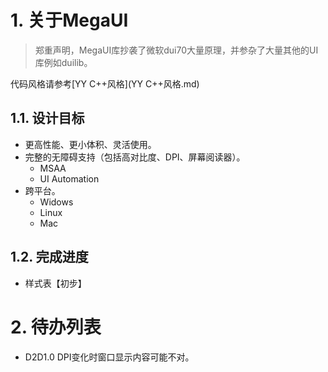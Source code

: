 ﻿# 1. 关于MegaUI
> 郑重声明，MegaUI库抄袭了微软dui70大量原理，并参杂了大量其他的UI库例如duilib。

代码风格请参考[YY C++风格](YY C++风格.md)

## 1.1. 设计目标
* 更高性能、更小体积、灵活使用。
* 完整的无障碍支持（包括高对比度、DPI、屏幕阅读器）。
  - MSAA
  - UI Automation
* 跨平台。
  - Widows
  - Linux
  - Mac

## 1.2. 完成进度
* 样式表【初步】

# 2. 待办列表
* D2D1.0 DPI变化时窗口显示内容可能不对。